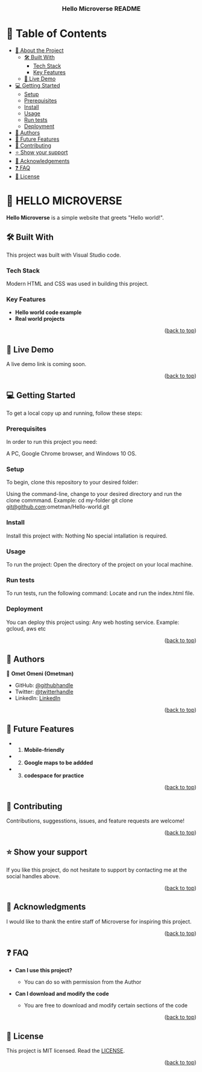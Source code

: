 <a name="readme-top"></a>

<div align="center">

  <!--<img src="murple_logo.png" alt="logo" width="140"  height="auto" /> -->
  <br/>

  <h3><b> Hello Microverse README </b></h3>

</div>

<!-- TABLE OF CONTENTS -->

# 📗 Table of Contents

- [📖 About the Project](#about-project)
  - [🛠 Built With](#built-with)
    - [Tech Stack](#tech-stack)
    - [Key Features](#key-features)
  - [🚀 Live Demo](#live-demo)
- [💻 Getting Started](#getting-started)
  - [Setup](#setup)
  - [Prerequisites](#prerequisites)
  - [Install](#install)
  - [Usage](#usage)
  - [Run tests](#run-tests)
  - [Deployment](#deployment)
- [👥 Authors](#authors)
- [🔭 Future Features](#future-features)
- [🤝 Contributing](#contributing)
- [⭐️ Show your support](#support)
- [🙏 Acknowledgements](#acknowledgements)
- [❓ FAQ](#faq)
- [📝 License](#license)

<!-- PROJECT DESCRIPTION -->

# 📖 HELLO MICROVERSE <a name="about-project"></a>

<!-- Project Description -->

**Hello Microverse** is a simple website that greets "Hello world!".

## 🛠 Built With <a name="built-with"></a>

This project was built with Visual Studio code.

### Tech Stack <a name="tech-stack"></a>

Modern HTML  and CSS was used in building this project.

<!-- Describe the tech stack and include only the relevant sections that apply to your project.

<details>
  <summary>Client</summary>
  <ul>
    <li><a href="https://reactjs.org/">React.js</a></li>
  </ul>
</details>

<details>
  <summary>Server</summary>
  <ul>
    <li><a href="https://expressjs.com/">Express.js</a></li>
  </ul>
</details>

<details>
<summary>Database</summary>
  <ul>
    <li><a href="https://www.postgresql.org/">PostgreSQL</a></li>
  </ul>
</details>
-->

<!-- Features -->

### Key Features <a name="key-features"></a>

- **Hello world code example**
- **Real world projects**

<p align="right">(<a href="#readme-top">back to top</a>)</p>

<!-- LIVE DEMO -->

## 🚀 Live Demo <a name="live-demo"></a>

A live demo link is coming soon.
<!--- [Live Demo Link](https://github.com/ometman/Hello-world)-->

<p align="right">(<a href="#readme-top">back to top</a>)</p>

<!-- GETTING STARTED -->

## 💻 Getting Started <a name="getting-started"></a>

<!-- Describe how a new developer could make use of your project.-->

To get a local copy up and running, follow these steps:

### Prerequisites

In order to run this project you need:

A PC, Google Chrome browser, and Windows 10 OS.

<!--
Example command:

```sh
 gem install rails
```
 -->

### Setup

To begin, clone this repository to your desired folder:

  Using the command-line, change to your desired directory and run the clone commmand.
  Example: 
  cd my-folder
  git clone git@github.com:ometman/Hello-world.git

### Install

Install this project with:
Nothing
No special intallation is required.

### Usage

To run the project:
Open the directory of the project on your local machine.

### Run tests

To run tests, run the following command:
Locate and run the index.html file.

### Deployment

You can deploy this project using:
Any web hosting service. Example: gcloud, aws etc

<p align="right">(<a href="#readme-top">back to top</a>)</p>

<!-- AUTHORS -->

## 👥 Authors <a name="authors"></a>

<!-- Mention all of the collaborators of this project.-->

👤 **Omet Omeni (Ometman)**

- GitHub: [@githubhandle](https://github.com/ometman)
- Twitter: [@twitterhandle](https://twitter.com/ometman)
- LinkedIn: [LinkedIn](https://linkedin.com/in/ometman)

<p align="right">(<a href="#readme-top">back to top</a>)</p>

<!-- FUTURE FEATURES -->

## 🔭 Future Features <a name="future-features"></a>

- 1. **Mobile-friendly**
- 2. **Google maps to be addded**
- 3. **codespace for practice**

<p align="right">(<a href="#readme-top">back to top</a>)</p>

<!-- CONTRIBUTING -->

## 🤝 Contributing <a name="contributing"></a>

Contributions, suggesstions, issues, and feature requests are welcome!

<!--Feel free to check the [issues page](../../issues/).-->

<p align="right">(<a href="#readme-top">back to top</a>)</p>

<!-- SUPPORT -->

## ⭐️ Show your support <a name="support"></a>

If you like this project, do not hesitate to support by contacting me at the social handles above.

<p align="right">(<a href="#readme-top">back to top</a>)</p>

<!-- ACKNOWLEDGEMENTS -->

## 🙏 Acknowledgments <a name="acknowledgements"></a>

I would like to thank the entire staff of Microverse for inspiring this project.

<p align="right">(<a href="#readme-top">back to top</a>)</p>

<!-- FAQ (optional) -->

## ❓ FAQ <a name="faq"></a>

- **Can I use this project?**

  - You can do so with permission from the Author

- **Can I download and modify the code**

  - You are free to download and modify certain sections of the code

<p align="right">(<a href="#readme-top">back to top</a>)</p>

<!-- LICENSE This project is [MIT](./LICENSE) licensed.-->

## 📝 License <a name="license"></a>

This project is MIT licensed. Read the <a href="https://github.com/ometman/Hello-world/blob/hello-world/LICENSE.md">LICENSE</a>.

<p align="right">(<a href="#readme-top">back to top</a>)</p>
